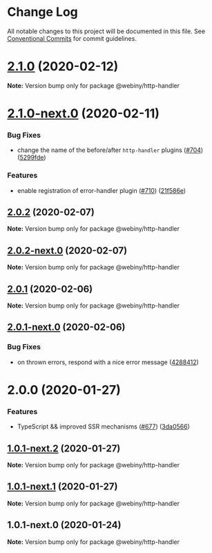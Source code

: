 # Change Log

All notable changes to this project will be documented in this file.
See [Conventional Commits](https://conventionalcommits.org) for commit guidelines.

# [2.1.0](https://github.com/webiny/webiny-js/compare/@webiny/http-handler@2.1.0-next.0...@webiny/http-handler@2.1.0) (2020-02-12)

**Note:** Version bump only for package @webiny/http-handler





# [2.1.0-next.0](https://github.com/webiny/webiny-js/compare/@webiny/http-handler@2.0.2...@webiny/http-handler@2.1.0-next.0) (2020-02-11)


### Bug Fixes

* change the name of the before/after `http-handler` plugins ([#704](https://github.com/webiny/webiny-js/issues/704)) ([5299fde](https://github.com/webiny/webiny-js/commit/5299fdeff94105a345ef72e997e2abcd5ed694fe))


### Features

* enable registration of error-handler plugin ([#710](https://github.com/webiny/webiny-js/issues/710)) ([21f586e](https://github.com/webiny/webiny-js/commit/21f586e11ee89be15753f10e231ee5463b73c435))





## [2.0.2](https://github.com/webiny/webiny-js/compare/@webiny/http-handler@2.0.2-next.0...@webiny/http-handler@2.0.2) (2020-02-07)

**Note:** Version bump only for package @webiny/http-handler





## [2.0.2-next.0](https://github.com/webiny/webiny-js/compare/@webiny/http-handler@2.0.1...@webiny/http-handler@2.0.2-next.0) (2020-02-07)

**Note:** Version bump only for package @webiny/http-handler





## [2.0.1](https://github.com/webiny/webiny-js/compare/@webiny/http-handler@2.0.1-next.0...@webiny/http-handler@2.0.1) (2020-02-06)

**Note:** Version bump only for package @webiny/http-handler





## [2.0.1-next.0](https://github.com/webiny/webiny-js/compare/@webiny/http-handler@2.0.0...@webiny/http-handler@2.0.1-next.0) (2020-02-06)


### Bug Fixes

* on thrown errors, respond with a nice error message ([4288412](https://github.com/webiny/webiny-js/commit/4288412e4a2d2267bd994be575daf3a06ff2f254))





# 2.0.0 (2020-01-27)


### Features

* TypeScript && improved SSR mechanisms ([#677](https://github.com/webiny/webiny-js/issues/677)) ([3da0566](https://github.com/webiny/webiny-js/commit/3da0566f29e1d46df0e7c357be0b42bdaa4c7d2b))





## [1.0.1-next.2](https://github.com/webiny/webiny-js/compare/@webiny/http-handler@1.0.1-next.1...@webiny/http-handler@1.0.1-next.2) (2020-01-27)

**Note:** Version bump only for package @webiny/http-handler





## [1.0.1-next.1](https://github.com/webiny/webiny-js/compare/@webiny/http-handler@1.0.1-next.0...@webiny/http-handler@1.0.1-next.1) (2020-01-27)

**Note:** Version bump only for package @webiny/http-handler





## 1.0.1-next.0 (2020-01-24)

**Note:** Version bump only for package @webiny/http-handler
